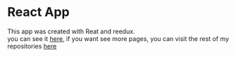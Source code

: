 # React App

This app was created with Reat and reedux.<br />
you can see it [here](https://nacho077.github.io/ToDoList/), if you want see more pages, you can visit the rest of my repositories [here](https://github.com/Nacho077?tab=repositories)
